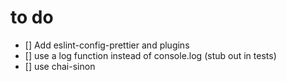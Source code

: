 # to do

- [] Add eslint-config-prettier and plugins
- [] use a log function instead of console.log (stub out in tests)
- [] use chai-sinon
